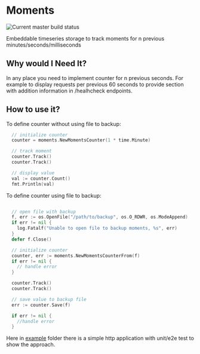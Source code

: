 # Moments
![Current master build status](https://travis-ci.org/valerykalashnikov/moments.svg?branch=master)


Embeddable timeseries storage to track moments for n previous minutes/seconds/milliseconds

## Why would I Need It?

In any place you need to implement counter for n previous seconds. For example to display requests per previous 60 seconds to provide section with addition information in /healhcheck endpoints.

## How to use it?

To define counter without using file to backup:

~~~go
  // initialize counter
  counter = moments.NewMomentsCounter(1 * time.Minute)

  // track moment
  counter.Track()
  counter.Track()

  // display value
  val := counter.Count()
  fmt.Println(val)
~~~

To define counter using file to backup:

~~~go

  // open file with backup
  f, err := os.OpenFile("/path/to/backup", os.O_RDWR, os.ModeAppend)
  if err != nil {
    log.Fatalf("Unable to open file to backup moments, %s", err)
  }
  defer f.Close()

  // initialize counter
  counter, err := moments.NewMomentsCounterFrom(f)
  if err != nil {
    // handle error
  }

  counter.Track()
  counter.Track()

  // save value to backup file
  err := counter.Save(f)

  if err != nil {
    //handle error
  }
~~~

Here in [example](https://github.com/valerykalashnikov/moments/tree/master/example) folder there is a simple http application with unit/e2e test to show the approach.
